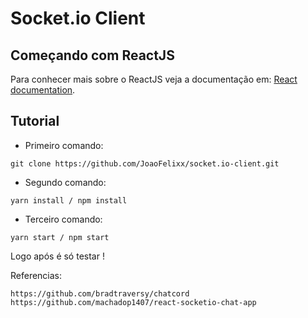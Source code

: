 # Socket.io Client  

## Começando com ReactJS

Para conhecer mais sobre o ReactJS veja a documentação em: [React documentation](https://reactjs.org/).

## Tutorial

* Primeiro comando: 
```
git clone https://github.com/JoaoFelixx/socket.io-client.git
```

* Segundo comando: 
```
yarn install / npm install  
``` 

* Terceiro comando: 
```
yarn start / npm start  
``` 

Logo após é só testar !

Referencias: 

`https://github.com/bradtraversy/chatcord`
`https://github.com/machadop1407/react-socketio-chat-app`